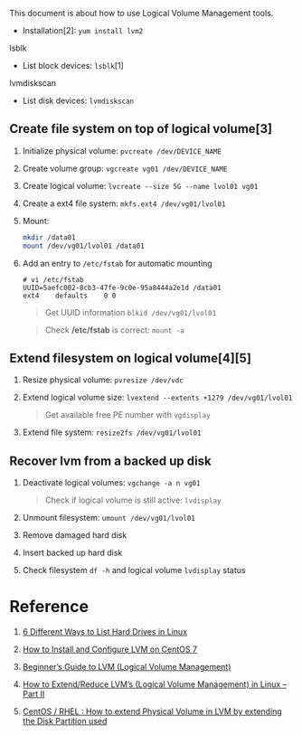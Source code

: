 This document is about how to use Logical Volume Management tools.

- Installation[2]: `yum install lvm2`


lsblk

- List block devices: `lsblk`[1]

lvmdiskscan

- List disk devices: `lvmdiskscan`

## Create file system on top of logical volume[3]

1. Initialize physical volume: `pvcreate /dev/DEVICE_NAME`

2. Create volume group: `vgcreate vg01 /dev/DEVICE_NAME`

3. Create logical volume: `lvcreate --size 5G --name lvol01 vg01`

4. Create a ext4 file system: `mkfs.ext4 /dev/vg01/lvol01`

5. Mount:

    ``` bash
    mkdir /data01
    mount /dev/vg01/lvol01 /data01
    ```
6. Add an entry to `/etc/fstab` for automatic mounting

    ```
    # vi /etc/fstab
    UUID=5aefc002-8cb3-47fe-9c0e-95a8444a2e1d /data01                       ext4	defaults	0 0
    ```

    > Get UUID information `blkid /dev/vg01/lvol01`

    > Check **/etc/fstab** is correct: `mount -a`



## Extend filesystem on logical volume[4][5]

1. Resize physical volume: `pvresize /dev/vdc`

2. Extend logical volume size: `lvextend --extents +1279 /dev/vg01/lvol01`

   > Get available free PE number with `vgdisplay` 

3. Extend file system: `resize2fs /dev/vg01/lvol01`

## Recover lvm from a backed up disk

1. Deactivate logical volumes: `vgchange -a n vg01`

    > Check if logical volume is still active: `lvdisplay`

2. Unmount filesystem: `umount /dev/vg01/lvol01`

3. Remove damaged hard disk

4. Insert backed up hard disk

5. Check filesystem `df -h` and logical volume `lvdisplay` status



# Reference

1. [6 Different Ways to List Hard Drives in Linux](https://linuxhandbook.com/linux-list-disks/)

2. [How to Install and Configure LVM on CentOS 7](https://linuxhint.com/install_lvm_centos7/)

3. [Beginner’s Guide to LVM (Logical Volume Management)](https://www.thegeekdiary.com/redhat-centos-a-beginners-guide-to-lvm-logical-volume-manager/)

4. [How to Extend/Reduce LVM’s (Logical Volume Management) in Linux – Part II](https://www.tecmint.com/extend-and-reduce-lvms-in-linux/)

5. [CentOS / RHEL : How to extend Physical Volume in LVM by extending the Disk Partition used](https://www.thegeekdiary.com/centos-rhel-how-to-extend-physical-volume-in-lvm-by-extending-the-disk-partition-used/)

